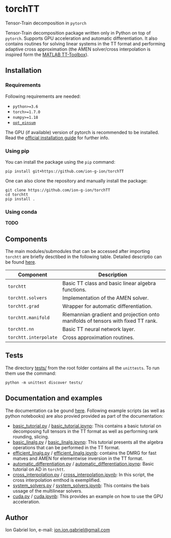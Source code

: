 # torchTT
Tensor-Train decomposition in `pytorch`

Tensor-Train decomposition package written only in Python on top of `pytorch`. Supports GPU acceleration and automatic differentiation.
It also contains routines for solving linear systems in the TT format and performing adaptive cross approximation  (the AMEN solver/cross interpolation is inspired form the [MATLAB TT-Toolbox](https://github.com/oseledets/TT-Toolbox)).


## Installation

### Requirements
Following requirements are needed:

- `python>=3.6`
- `torch>=1.7.0`
- `numpy>=1.18`
- [`opt_einsum`](https://pypi.org/project/opt-einsum/)

The GPU (if available) version of pytorch is recommended to be installed. Read the [official installation guide](https://pytorch.org/get-started/locally/) for further info.

### Using pip
You can install the package using the `pip` command:

```
pip install git+https://github.com/ion-g-ion/torchTT
```

One can also clone the repository and manually install the package: 

```
git clone https://github.com/ion-g-ion/torchTT
cd torchtt
pip install .
``` 

### Using conda

**TODO**

## Components

The main modules/submodules that can be accessed after importing `torchtt` are briefly desctibed in the following table.
Detailed descriptio can be found [here](https://htmlpreview.github.io/?https://github.com/ion-g-ion/torchTT/blob/main/docs/torchtt/index.html).

| Component | Description |
| --- | --- |
| `torchtt`                  | Basic TT class and basic linear algebra functions. |
| `torchtt.solvers`          | Implementation of the AMEN solver. |
| `torchtt.grad`             | Wrapper for automatic differentiation. |
| `torchtt.manifold`         | Riemannian gradient and projection onto manifolds of tensors with fixed TT rank. |
| `torchtt.nn`               | Basic TT neural network layer. |
| `torchtt.interpolate`      | Cross approximation routines. |

## Tests 

The directory [tests/](tests/) from the root folder contains all the `unittests`. To run them use the command:

```
python -m unittest discover tests/
```


## Documentation and examples
The documentation ca be gound [here](https://htmlpreview.github.io/?https://github.com/ion-g-ion/torchTT/blob/main/docs/torchtt/index.html).
Following example scripts (as well as python notebooks) are also provied provided as part of the documentation:

 * [basic_tutorial.py](examples/basic_tutorial.py) / [basic_tutorial.ipynp](examples/basic_tutorial.ipynb): This contains a basic tutorial on decomposing full tensors in the TT format as well as performing rank rounding, slicing. 
 * [basic_linalg.py](examples/basic_linalg.py) / [basic_linalg.ipynp](examples/basic_linalg.ipynb): This tutorial presents all the algebra operations that can be performed in the TT format.
 * [efficient_linalg.py](examples/efficient_linalg.py) / [efficient_linalg.ipynb](examples/efficient_linalg.ipynb): contains the DMRG for fast matves and AMEN for elementwise inversion in the TT format.
 * [automatic_differentiation.py](examples/automatic_differentiation.py) / [automatic_differentiation.ipynp](examples/automatic_differentiation.ipynb): Basic tutorial on AD in `torchtt`.
 * [cross_interpolation.py](examples/cross_interpolation.py) / [cross_interpolation.ipynb](examples/cross_interpolation.ipynb): In this script, the cross interpolation emthod is exemplified.
 * [system_solvers.py](examples/system_solvers.py) / [system_solvers.ipynb](examples/system_solvers.ipynb): This contains the bais ussage of the multilinear solvers.
 * [cuda.py](examples/cuda.py) / [cuda.ipynb](examples/cuda.ipynb): This provides an example on how to use the GPU acceleration.
 
## Author 
Ion Gabriel Ion, e-mail: ion.ion.gabriel@gmail.com
